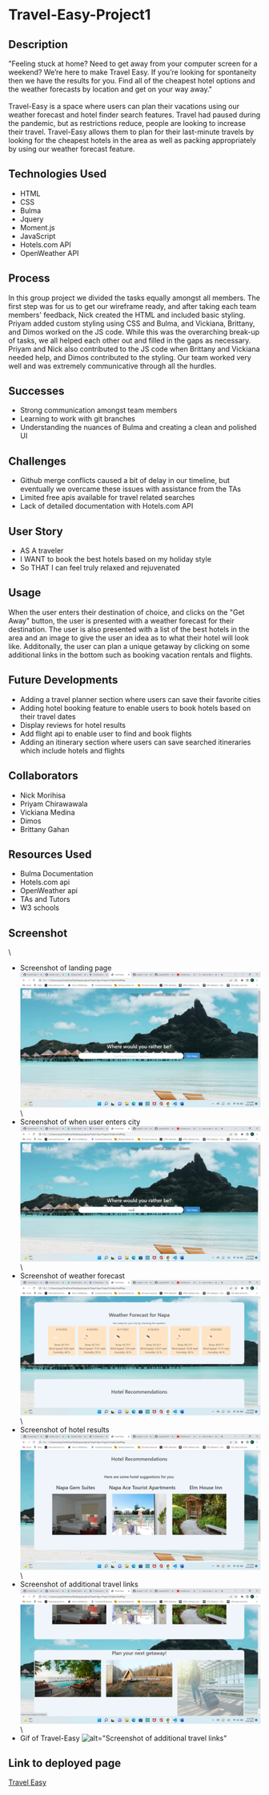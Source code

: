 # Travel-Easy-Project1
## Description
"Feeling stuck at home? Need to get away from your computer screen for a weekend? We’re here to make Travel Easy. If you’re looking for spontaneity then we have the results for you. Find all of the cheapest hotel options and the weather forecasts by location and get on your way away."
\
\
Travel-Easy is a space where users can plan their vacations using our weather forecast and hotel finder search features. Travel had paused during the pandemic, but as restrictions reduce, people are looking to increase their travel. Travel-Easy allows them to plan for their last-minute travels by looking for the cheapest hotels in the area as well as packing appropriately by using our weather forecast feature.

## Technologies Used
* HTML
* CSS
* Bulma
* Jquery
* Moment.js
* JavaScript
* Hotels.com API
* OpenWeather API

## Process
In this group project we divided the tasks equally amongst all members. The first step was for us to get our wireframe ready, and after taking each team members' feedback, Nick created the HTML and included basic styling. Priyam added custom styling using CSS and Bulma, and Vickiana, Brittany, and Dimos worked on the JS code. While this was the overarching break-up of tasks, we all helped each other out and filled in the gaps as necessary. Priyam and Nick also contributed to the JS code when Brittany and Vickiana needed help, and Dimos contributed to the styling. Our team worked very well and was extremely communicative through all the hurdles.

## Successes
* Strong communication amongst team members
* Learning to work with git branches
* Understanding the nuances of Bulma and creating a clean and polished UI

## Challenges
* Github merge conflicts caused a bit of delay in our timeline, but eventually we overcame these issues with assistance from the TAs
* Limited free apis available for travel related searches
* Lack of detailed documentation with Hotels.com API

## User Story
* AS A traveler
* I WANT to book the best hotels based on my holiday style
* So THAT I can feel truly relaxed and rejuvenated

## Usage
When the user enters their destination of choice, and clicks on the "Get Away" button, the user is presented with a weather forecast for their destination. The user is also presented with a list of the best hotels in the area and an image to give the user an idea as to what their hotel will look like. Additonally, the user can plan a unique getaway by clicking on some additional links in the bottom such as booking vacation rentals and flights.

## Future Developments
* Adding a travel planner section where users can save their favorite cities
* Adding hotel booking feature to enable users to book hotels based on their travel dates
* Display reviews for hotel results
* Add flight api to enable user to find and book flights
* Adding an itinerary section where users can save searched itineraries which include hotels and flights

## Collaborators
* Nick Morihisa
* Priyam Chirawawala
* Vickiana Medina
* Dimos 
* Brittany Gahan

## Resources Used
* Bulma Documentation
* Hotels.com api
* OpenWeather api
* TAs and Tutors
* W3 schools

## Screenshot
\
* Screenshot of landing page
![alt="Screenshot of landing page"](./assets/images/Screenshot1.png)
\
\
* Screenshot of when user enters city
![alt="Screenshot of when user enters city"](./assets/images/Screenshot2.png)
\
\
* Screenshot of weather forecast
![alt="Screenshot of weather forecast"](./assets/images/Screenshot3.png)
\
\
* Screenshot of hotel results
![alt="Screenshot of hotel results"](./assets/images/Screenshot4.png)
\
\
* Screenshot of additional travel links
![alt="Screenshot of additional travel links"](./assets/images/Screenshot5.png)
\
\
* Gif of Travel-Easy
![alt="Screenshot of additional travel links"](./assets/images/landingpage.gif)

## Link to deployed page
[Travel Easy]( https://cpriyam90.github.io/Travel-Easy-Project1/)




